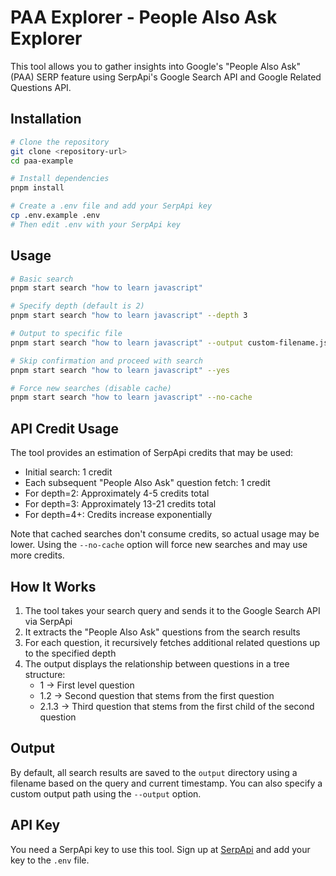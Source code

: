 # PAA Explorer - People Also Ask Explorer

This tool allows you to gather insights into Google's "People Also Ask" (PAA) SERP feature using SerpApi's Google Search API and Google Related Questions API.

## Installation

```bash
# Clone the repository
git clone <repository-url>
cd paa-example

# Install dependencies
pnpm install

# Create a .env file and add your SerpApi key
cp .env.example .env
# Then edit .env with your SerpApi key
```

## Usage

```bash
# Basic search
pnpm start search "how to learn javascript"

# Specify depth (default is 2)
pnpm start search "how to learn javascript" --depth 3

# Output to specific file
pnpm start search "how to learn javascript" --output custom-filename.json

# Skip confirmation and proceed with search
pnpm start search "how to learn javascript" --yes

# Force new searches (disable cache)
pnpm start search "how to learn javascript" --no-cache
```

## API Credit Usage

The tool provides an estimation of SerpApi credits that may be used:

- Initial search: 1 credit
- Each subsequent "People Also Ask" question fetch: 1 credit
- For depth=2: Approximately 4-5 credits total
- For depth=3: Approximately 13-21 credits total
- For depth=4+: Credits increase exponentially

Note that cached searches don't consume credits, so actual usage may be lower.
Using the `--no-cache` option will force new searches and may use more credits.

## How It Works

1. The tool takes your search query and sends it to the Google Search API via SerpApi
2. It extracts the "People Also Ask" questions from the search results
3. For each question, it recursively fetches additional related questions up to the specified depth
4. The output displays the relationship between questions in a tree structure:
   - 1 → First level question
   - 1.2 → Second question that stems from the first question
   - 2.1.3 → Third question that stems from the first child of the second question

## Output

By default, all search results are saved to the `output` directory using a filename based on the query and current timestamp. You can also specify a custom output path using the `--output` option.

## API Key

You need a SerpApi key to use this tool. Sign up at [SerpApi](https://serpapi.com/) and add your key to the `.env` file.

